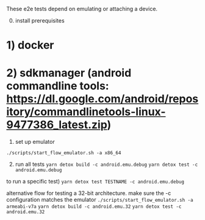 These e2e tests depend on emulating or attaching a device.

0) install prerequisites
# 1) docker
# 2) sdkmanager (android commandline tools: https://dl.google.com/android/repository/commandlinetools-linux-9477386_latest.zip)

1) set up emulator

`./scripts/start_flow_emulator.sh -a x86_64`

2) run all tests
`yarn detox build -c android.emu.debug`
`yarn detox test -c android.emu.debug`

to run a specific test)
`yarn detox test TESTNAME -c android.emu.debug`

alternative flow for testing a 32-bit architecture. make sure the -c configuration matches the emulator
`./scripts/start_flow_emulator.sh -a armeabi-v7a`
`yarn detox build -c android.emu.32`
`yarn detox test -c android.emu.32`

